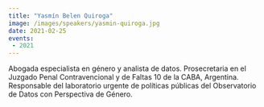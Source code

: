 ```yaml
---
title: "Yasmín Belen Quiroga"
image: /images/speakers/yasmin-quiroga.jpg
date: 2021-02-25
events:
 - 2021
---
```


Abogada especialista en género y analista de datos. Prosecretaria en el Juzgado Penal Contravencional y de Faltas 10 de la CABA, Argentina. Responsable del laboratorio urgente de políticas públicas del Observatorio de Datos con Perspectiva de Género.